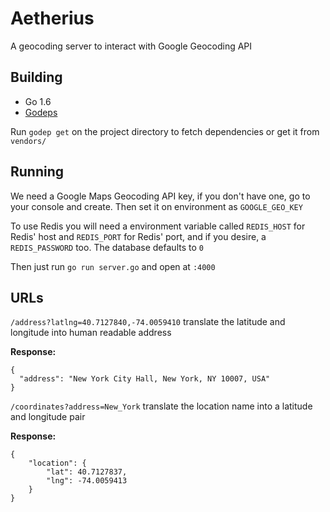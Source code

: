 # Aetherius
A geocoding server to interact with Google Geocoding API

Building
----

 - Go 1.6
 - [Godeps](https://github.com/tools/godep)

Run `godep get` on the project directory to fetch dependencies or get it from `vendors/`

Running
---

We need a Google Maps Geocoding API key, if you don't have one, go to your console and create.
Then set it on environment as `GOOGLE_GEO_KEY`

To use Redis you will need a environment variable called `REDIS_HOST` for Redis' host and `REDIS_PORT`
for Redis' port, and if you desire, a `REDIS_PASSWORD` too. The database defaults to `0`

Then just run `go run server.go` and open at `:4000`

URLs
-----

`/address?latlng=40.7127840,-74.0059410`  translate the latitude and longitude into human readable address

**Response:**

```
{
  "address": "New York City Hall, New York, NY 10007, USA"
}
```


`/coordinates?address=New_York` translate the location name into a latitude and longitude pair

**Response:**

```
{
    "location": {
        "lat": 40.7127837,
        "lng": -74.0059413
    }
}
```
